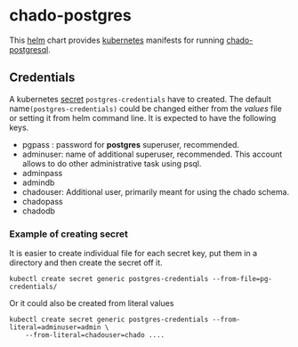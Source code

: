 # chado-postgres
This [helm](https://github.com/kubernetes/helm) chart provides
[kubernetes](http://kubernetes.io) manifests for running
[chado-postgresql](https://hub.docker.com/r/dictybase/chado-postgres/).

## Credentials
A kubernetes [secret](http://kubernetes.io/docs/user-guide/secrets/) `postgres-credentials`
have to created. The default name`(postgres-credentials)` could be changed either
from the *values* file or setting it from helm command line. It is expected to have
the following keys.

* pgpass : password for **postgres** superuser, recommended. 
* adminuser: name of additional superuser, recommended. This account allows to do other administrative task using psql. 
* adminpass
* admindb
* chadouser: Additional user, primarily meant for using the chado schema.
* chadopass
* chadodb

### Example of creating secret
It is easier to create individual file for each secret key, put them in a directory and then create the secret off it.

```shell
kubectl create secret generic postgres-credentials --from-file=pg-credentials/
```

Or it could also be created from literal values

```shell
kubectl create secret generic postgres-credentials --from-literal=adminuser=admin \
    --from-literal=chadouser=chado ....
```


